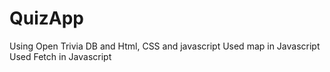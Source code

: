 # QuizApp
Using Open Trivia DB and Html, CSS and javascript
Used map in Javascript
Used Fetch in Javascript

